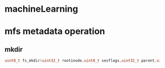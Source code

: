 machineLearning
===============

mfs metadata operation
======================
##  mkdir
```c
uint8_t fs_mkdir(uint32_t rootinode,uint8_t sesflags,uint32_t parent,uint16_t nleng,const uint8_t *name,uint16_t mode,uint32_t uid,uint32_t gid,uint32_t auid,uint32_t agid,uint8_t copysgid,uint32_t *inode,uint8_t attr[35]);
```

